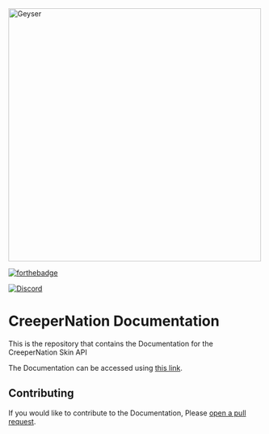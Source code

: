<img src="https://api-docs.creepernation.net/assets/img/Banner-Text.png" alt="Geyser" width="500"/>

[![forthebadge](https://forthebadge.com/images/badges/uses-html.svg)](https://forthebadge.com)

[![Discord](https://img.shields.io/discord/784664122641350686.svg?color=%237289da&label=discord)](https://discord.creepernation.net)
# CreeperNation Documentation

This is the repository that contains the Documentation for the CreeperNation Skin API

The Documentation can be accessed using [this link](https://api-docs.creepernation.net).

## Contributing

If you would like to contribute to the Documentation, Please [open a pull request](https://github.com/CreeperNation/Api-Docs/pulls).
